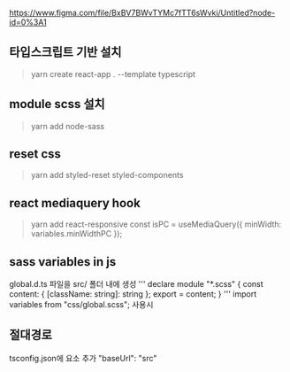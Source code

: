 https://www.figma.com/file/BxBV7BWvTYMc7fTT6sWvki/Untitled?node-id=0%3A1

## 타입스크립트 기반 설치

> yarn create react-app . --template typescript

## module scss 설치

> yarn add node-sass

## reset css

> yarn add styled-reset styled-components

## react mediaquery hook

> yarn add react-responsive
> const isPC = useMediaQuery({ minWidth: variables.minWidthPC });

## sass variables in js

global.d.ts 파일을 src/ 폴더 내에 생성
'''
declare module "\*.scss" {
const content: { [className: string]: string };
export = content;
}
'''
import variables from "css/global.scss";
사용시

## 절대경로

tsconfig.json에 요소 추가
"baseUrl": "src"
